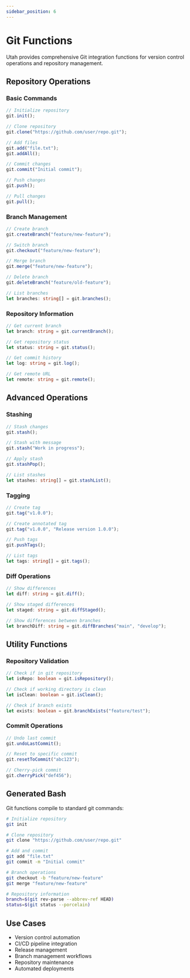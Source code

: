 ```yaml
---
sidebar_position: 6
---
```


# Git Functions

Utah provides comprehensive Git integration functions for version control operations and repository management.

## Repository Operations

### Basic Commands

```typescript
// Initialize repository
git.init();

// Clone repository
git.clone("https://github.com/user/repo.git");

// Add files
git.add("file.txt");
git.addAll();

// Commit changes
git.commit("Initial commit");

// Push changes
git.push();

// Pull changes
git.pull();
```

### Branch Management

```typescript
// Create branch
git.createBranch("feature/new-feature");

// Switch branch
git.checkout("feature/new-feature");

// Merge branch
git.merge("feature/new-feature");

// Delete branch
git.deleteBranch("feature/old-feature");

// List branches
let branches: string[] = git.branches();
```

### Repository Information

```typescript
// Get current branch
let branch: string = git.currentBranch();

// Get repository status
let status: string = git.status();

// Get commit history
let log: string = git.log();

// Get remote URL
let remote: string = git.remote();
```

## Advanced Operations

### Stashing

```typescript
// Stash changes
git.stash();

// Stash with message
git.stash("Work in progress");

// Apply stash
git.stashPop();

// List stashes
let stashes: string[] = git.stashList();
```

### Tagging

```typescript
// Create tag
git.tag("v1.0.0");

// Create annotated tag
git.tag("v1.0.0", "Release version 1.0.0");

// Push tags
git.pushTags();

// List tags
let tags: string[] = git.tags();
```

### Diff Operations

```typescript
// Show differences
let diff: string = git.diff();

// Show staged differences
let staged: string = git.diffStaged();

// Show differences between branches
let branchDiff: string = git.diffBranches("main", "develop");
```

## Utility Functions

### Repository Validation

```typescript
// Check if in git repository
let isRepo: boolean = git.isRepository();

// Check if working directory is clean
let isClean: boolean = git.isClean();

// Check if branch exists
let exists: boolean = git.branchExists("feature/test");
```

### Commit Operations

```typescript
// Undo last commit
git.undoLastCommit();

// Reset to specific commit
git.resetToCommit("abc123");

// Cherry-pick commit
git.cherryPick("def456");
```

## Generated Bash

Git functions compile to standard git commands:

```bash
# Initialize repository
git init

# Clone repository
git clone "https://github.com/user/repo.git"

# Add and commit
git add "file.txt"
git commit -m "Initial commit"

# Branch operations
git checkout -b "feature/new-feature"
git merge "feature/new-feature"

# Repository information
branch=$(git rev-parse --abbrev-ref HEAD)
status=$(git status --porcelain)
```

## Use Cases

- Version control automation
- CI/CD pipeline integration
- Release management
- Branch management workflows
- Repository maintenance
- Automated deployments
